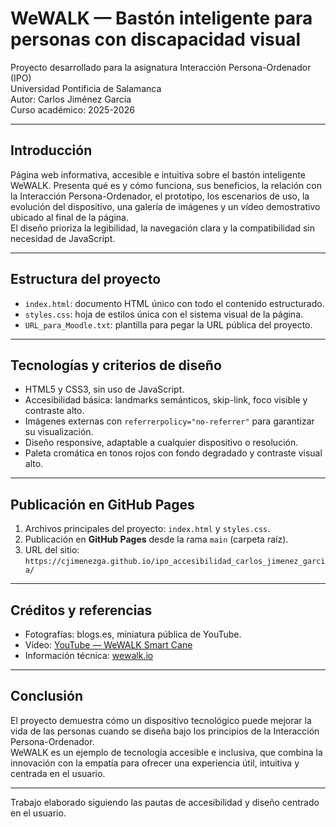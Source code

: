 # WeWALK — Bastón inteligente para personas con discapacidad visual

Proyecto desarrollado para la asignatura Interacción Persona-Ordenador (IPO)  
Universidad Pontificia de Salamanca  
Autor: Carlos Jiménez García  
Curso académico: 2025-2026

---

## Introducción
Página web informativa, accesible e intuitiva sobre el bastón inteligente WeWALK. Presenta qué es y cómo funciona, sus beneficios, la relación con la Interacción Persona-Ordenador, el prototipo, los escenarios de uso, la evolución del dispositivo, una galería de imágenes y un vídeo demostrativo ubicado al final de la página.  
El diseño prioriza la legibilidad, la navegación clara y la compatibilidad sin necesidad de JavaScript.

---

## Estructura del proyecto
- `index.html`: documento HTML único con todo el contenido estructurado.  
- `styles.css`: hoja de estilos única con el sistema visual de la página.  
- `URL_para_Moodle.txt`: plantilla para pegar la URL pública del proyecto.  

---

## Tecnologías y criterios de diseño
- HTML5 y CSS3, sin uso de JavaScript.  
- Accesibilidad básica: landmarks semánticos, skip-link, foco visible y contraste alto.  
- Imágenes externas con `referrerpolicy="no-referrer"` para garantizar su visualización.  
- Diseño responsive, adaptable a cualquier dispositivo o resolución.  
- Paleta cromática en tonos rojos con fondo degradado y contraste visual alto.

---

## Publicación en GitHub Pages
1. Archivos principales del proyecto: `index.html` y `styles.css`.  
2. Publicación en **GitHub Pages** desde la rama `main` (carpeta raíz).  
3. URL del sitio:  
   `https://cjimenezga.github.io/ipo_accesibilidad_carlos_jimenez_garcia/`



---

## Créditos y referencias
- Fotografías: blogs.es, miniatura pública de YouTube.  
- Vídeo: [YouTube — WeWALK Smart Cane](https://youtu.be/1P-9Ti0Kuhk)  
- Información técnica: [wewalk.io](https://wewalk.io)

---

## Conclusión
El proyecto demuestra cómo un dispositivo tecnológico puede mejorar la vida de las personas cuando se diseña bajo los principios de la Interacción Persona-Ordenador.  
WeWALK es un ejemplo de tecnología accesible e inclusiva, que combina la innovación con la empatía para ofrecer una experiencia útil, intuitiva y centrada en el usuario.

---

Trabajo elaborado siguiendo las pautas de accesibilidad y diseño centrado en el usuario.
